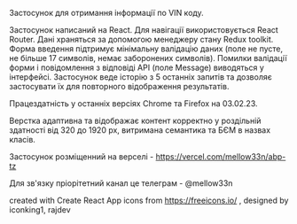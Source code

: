 Застосунок для отримання інформації по VIN коду.

Застосунок написаний на React. Для навігації використовується React Router. Дані храняться за допомогою менеджеру стану Redux toolkit. Форма введення підтримує мінімальну валідацію даних (поле не пусте, не більше 17 символів, немає заборонених символів). 
Помилки валідації форми і повідомлення з відповіді API (поле Message) виводяться у інтерфейсі. Застосунок веде історію з 5 останніх запитів та дозволяє застосувати їх для повторного відображення результатів. 

Працездатність у останніх версіях Chrome та Firefox на 03.02.23.

Верстка адаптивна та відображає контент корректно у роздільній здатності від 320 до 1920 px, витримана семантика та БЄМ в назвах класів. 

Застосунок розміщенний на верселі - https://vercel.com/mellow33n/abp-tz

Для зв'язку пріорітетний канал це телеграм - @mellow33n









created with Create React App
icons from https://freeicons.io/ , designed by iconking1, rajdev

